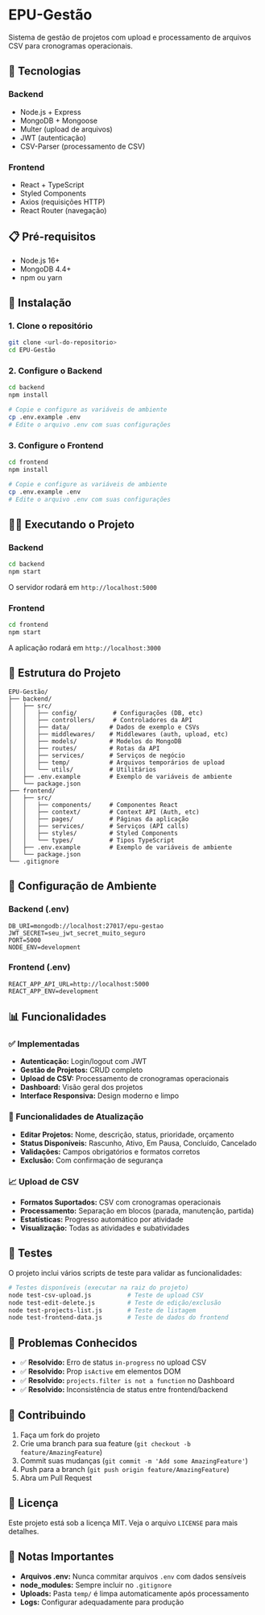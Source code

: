 # EPU-Gestão

Sistema de gestão de projetos com upload e processamento de arquivos CSV para cronogramas operacionais.

## 🚀 Tecnologias

### Backend

- Node.js + Express
- MongoDB + Mongoose
- Multer (upload de arquivos)
- JWT (autenticação)
- CSV-Parser (processamento de CSV)

### Frontend

- React + TypeScript
- Styled Components
- Axios (requisições HTTP)
- React Router (navegação)

## 📋 Pré-requisitos

- Node.js 16+
- MongoDB 4.4+
- npm ou yarn

## 🔧 Instalação

### 1. Clone o repositório

```bash
git clone <url-do-repositorio>
cd EPU-Gestão
```

### 2. Configure o Backend

```bash
cd backend
npm install

# Copie e configure as variáveis de ambiente
cp .env.example .env
# Edite o arquivo .env com suas configurações
```

### 3. Configure o Frontend

```bash
cd frontend
npm install

# Copie e configure as variáveis de ambiente
cp .env.example .env
# Edite o arquivo .env com suas configurações
```

## 🏃‍♂️ Executando o Projeto

### Backend

```bash
cd backend
npm start
```

O servidor rodará em `http://localhost:5000`

### Frontend

```bash
cd frontend
npm start
```

A aplicação rodará em `http://localhost:3000`

## 📁 Estrutura do Projeto

```
EPU-Gestão/
├── backend/
│   ├── src/
│   │   ├── config/          # Configurações (DB, etc)
│   │   ├── controllers/     # Controladores da API
│   │   ├── data/           # Dados de exemplo e CSVs
│   │   ├── middlewares/    # Middlewares (auth, upload, etc)
│   │   ├── models/         # Modelos do MongoDB
│   │   ├── routes/         # Rotas da API
│   │   ├── services/       # Serviços de negócio
│   │   ├── temp/           # Arquivos temporários de upload
│   │   └── utils/          # Utilitários
│   ├── .env.example        # Exemplo de variáveis de ambiente
│   └── package.json
├── frontend/
│   ├── src/
│   │   ├── components/     # Componentes React
│   │   ├── context/        # Context API (Auth, etc)
│   │   ├── pages/          # Páginas da aplicação
│   │   ├── services/       # Serviços (API calls)
│   │   ├── styles/         # Styled Components
│   │   └── types/          # Tipos TypeScript
│   ├── .env.example        # Exemplo de variáveis de ambiente
│   └── package.json
└── .gitignore
```

## 🔐 Configuração de Ambiente

### Backend (.env)

```env
DB_URI=mongodb://localhost:27017/epu-gestao
JWT_SECRET=seu_jwt_secret_muito_seguro
PORT=5000
NODE_ENV=development
```

### Frontend (.env)

```env
REACT_APP_API_URL=http://localhost:5000
REACT_APP_ENV=development
```

## 📊 Funcionalidades

### ✅ Implementadas

- **Autenticação:** Login/logout com JWT
- **Gestão de Projetos:** CRUD completo
- **Upload de CSV:** Processamento de cronogramas operacionais
- **Dashboard:** Visão geral dos projetos
- **Interface Responsiva:** Design moderno e limpo

### 🔄 Funcionalidades de Atualização

- **Editar Projetos:** Nome, descrição, status, prioridade, orçamento
- **Status Disponíveis:** Rascunho, Ativo, Em Pausa, Concluído, Cancelado
- **Validações:** Campos obrigatórios e formatos corretos
- **Exclusão:** Com confirmação de segurança

### 📈 Upload de CSV

- **Formatos Suportados:** CSV com cronogramas operacionais
- **Processamento:** Separação em blocos (parada, manutenção, partida)
- **Estatísticas:** Progresso automático por atividade
- **Visualização:** Todas as atividades e subatividades

## 🧪 Testes

O projeto inclui vários scripts de teste para validar as funcionalidades:

```bash
# Testes disponíveis (executar na raiz do projeto)
node test-csv-upload.js          # Teste de upload CSV
node test-edit-delete.js         # Teste de edição/exclusão
node test-projects-list.js       # Teste de listagem
node test-frontend-data.js       # Teste de dados do frontend
```

## 🐛 Problemas Conhecidos

- ✅ **Resolvido:** Erro de status `in-progress` no upload CSV
- ✅ **Resolvido:** Prop `isActive` em elementos DOM
- ✅ **Resolvido:** `projects.filter is not a function` no Dashboard
- ✅ **Resolvido:** Inconsistência de status entre frontend/backend

## 📝 Contribuindo

1. Faça um fork do projeto
2. Crie uma branch para sua feature (`git checkout -b feature/AmazingFeature`)
3. Commit suas mudanças (`git commit -m 'Add some AmazingFeature'`)
4. Push para a branch (`git push origin feature/AmazingFeature`)
5. Abra um Pull Request

## 📄 Licença

Este projeto está sob a licença MIT. Veja o arquivo `LICENSE` para mais detalhes.

## 🚨 Notas Importantes

- **Arquivos .env:** Nunca commitar arquivos `.env` com dados sensíveis
- **node_modules:** Sempre incluir no `.gitignore`
- **Uploads:** Pasta `temp/` é limpa automaticamente após processamento
- **Logs:** Configurar adequadamente para produção
